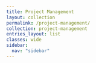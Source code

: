 ```yaml
---
title: Project Management
layout: collection
permalink: /project-management/
collection: project-management
entries_layout: list
classes: wide
sidebar:
  nav: "sidebar"
---
```

